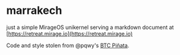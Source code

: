 # marrakech

just a simple MirageOS unikernel serving a markdown document at [https://retreat.mirage.io](https://retreat.mirage.io)

Code and style stolen from @pqwy's [BTC Piñata](https://github.com/mirleft/btc-pinata).
